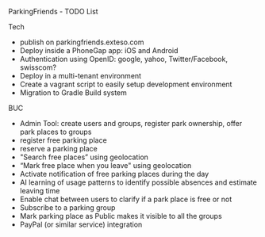 ParkingFriends - TODO List

Tech
- publish on parkingfriends.exteso.com
- Deploy inside a PhoneGap app: iOS and Android
- Authentication using OpenID: google, yahoo, Twitter/Facebook, swisscom?
- Deploy in a multi-tenant environment
- Create a vagrant script to easily setup development environment
- Migration to Gradle Build system


BUC
- Admin Tool: create users and groups, register park ownership, offer park places to groups
- register free parking place
- reserve a parking place
- "Search free places” using geolocation
- “Mark free place when you leave" using geolocation
- Activate notification of free parking places during the day
- AI learning of usage patterns to identify possible absences and estimate leaving time
- Enable chat between users to clarify if a park place is free or not
- Subscribe to a parking group
- Mark parking place as Public makes it visible to all the groups
- PayPal (or similar service) integration
